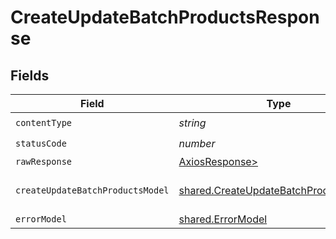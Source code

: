 # CreateUpdateBatchProductsResponse


## Fields

| Field                                                                                          | Type                                                                                           | Required                                                                                       | Description                                                                                    |
| ---------------------------------------------------------------------------------------------- | ---------------------------------------------------------------------------------------------- | ---------------------------------------------------------------------------------------------- | ---------------------------------------------------------------------------------------------- |
| `contentType`                                                                                  | *string*                                                                                       | :heavy_check_mark:                                                                             | N/A                                                                                            |
| `statusCode`                                                                                   | *number*                                                                                       | :heavy_check_mark:                                                                             | N/A                                                                                            |
| `rawResponse`                                                                                  | [AxiosResponse>](https://axios-http.com/docs/res_schema)                                       | :heavy_minus_sign:                                                                             | N/A                                                                                            |
| `createUpdateBatchProductsModel`                                                               | [shared.CreateUpdateBatchProductsModel](../../models/shared/createupdatebatchproductsmodel.md) | :heavy_minus_sign:                                                                             | Products created and updated                                                                   |
| `errorModel`                                                                                   | [shared.ErrorModel](../../models/shared/errormodel.md)                                         | :heavy_minus_sign:                                                                             | bad request                                                                                    |